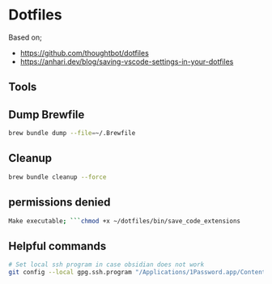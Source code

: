 # Dotfiles

Based on;

- <https://github.com/thoughtbot/dotfiles>
- <https://anhari.dev/blog/saving-vscode-settings-in-your-dotfiles>

## Tools

## Dump Brewfile

```bash
brew bundle dump --file=~/.Brewfile
```

## Cleanup
```bash
brew bundle cleanup --force
```

## permissions denied

```bash
Make executable; ```chmod +x ~/dotfiles/bin/save_code_extensions
```

## Helpful commands

```bash
# Set local ssh program in case obsidian does not work
git config --local gpg.ssh.program "/Applications/1Password.app/Contents/MacOS/op-ssh-sign"
```